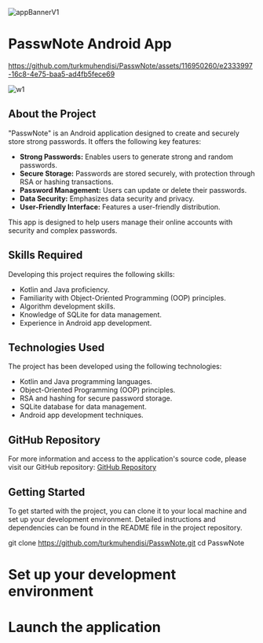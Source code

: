 ![appBannerV1](https://github.com/turkmuhendisi/PasswNote/assets/74829377/ee84b88e-8d2a-422d-851b-4bf43571c822)

# PasswNote Android App

https://github.com/turkmuhendisi/PasswNote/assets/116950260/e2333997-16c8-4e75-baa5-ad4fb5fece69 

![w1](https://github.com/turkmuhendisi/PasswNote/assets/116950260/2a162a34-2411-4abb-86b4-71232d0458e8)





## About the Project

"PasswNote" is an Android application designed to create and securely store strong passwords. It offers the following key features:

- **Strong Passwords:** Enables users to generate strong and random passwords.
- **Secure Storage:** Passwords are stored securely, with protection through RSA or hashing transactions.
- **Password Management:** Users can update or delete their passwords.
- **Data Security:** Emphasizes data security and privacy.
- **User-Friendly Interface:** Features a user-friendly distribution.

This app is designed to help users manage their online accounts with security and complex passwords.

## Skills Required

Developing this project requires the following skills:

- Kotlin and Java proficiency.
- Familiarity with Object-Oriented Programming (OOP) principles.
- Algorithm development skills.
- Knowledge of SQLite for data management.
- Experience in Android app development.

## Technologies Used

The project has been developed using the following technologies:

- Kotlin and Java programming languages.
- Object-Oriented Programming (OOP) principles.
- RSA and hashing for secure password storage.
- SQLite database for data management.
- Android app development techniques.

## GitHub Repository

For more information and access to the application's source code, please visit our GitHub repository: [GitHub Repository](link-to-your-github-repo)

## Getting Started

To get started with the project, you can clone it to your local machine and set up your development environment. Detailed instructions and dependencies can be found in the README file in the project repository.

git clone https://github.com/turkmuhendisi/PasswNote.git
cd PasswNote
# Set up your development environment
# Launch the application

